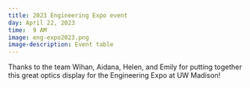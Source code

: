 ```yaml
---
title: 2023 Engineering Expo event
day: April 22, 2023
time:  9 AM
image: eng-expo2023.png
image-description: Event table
---
```


Thanks to the team Wihan, Aidana, Helen, and Emily for putting together this great optics display for the Engineering Expo at UW Madison!

